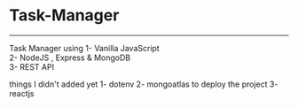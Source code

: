 # Task-Manager
---

Task Manager using 1- Vanilla JavaScript <br/>
                   2- NodeJS , Express & MongoDB <br/>
                   3- REST API <br/> 

things I didn't added yet 1- dotenv
                          2- mongoatlas to deploy the project
                          3- reactjs 
